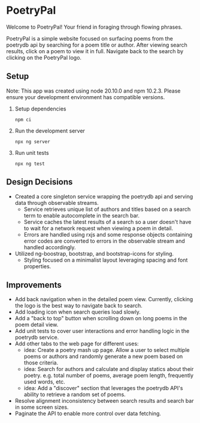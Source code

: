 # PoetryPal

Welcome to PoetryPal! Your friend in foraging through flowing phrases.

PoetryPal is a simple website focused on surfacing poems from the poetrydb api by searching for a poem title or author.
After viewing search results, click on a poem to view it in full. Navigate back to the search by clicking on the PoetryPal logo.

## Setup

Note: This app was created using node 20.10.0 and npm 10.2.3. Please ensure your development environment has compatible versions.

1. Setup dependencies
   ```
   npm ci
   ```
2. Run the development server
   ```
   npx ng server
   ```
3. Run unit tests
   ```
   npx ng test
   ```

## Design Decisions

- Created a core singleton service wrapping the poetrydb api and serving data through observable streams.
  - Service retrieves unique list of authors and titles based on a search term to enable autocomplete in the search bar.
  - Service caches the latest results of a search so a user doesn't have to wait for a network request when viewing a poem in detail.
  - Errors are handled using rxjs and some response objects containing error codes are converted to errors in the observable stream and handled accordingly.
- Utilized ng-boostrap, bootstrap, and bootstrap-icons for styling.
  - Styling focused on a minimalist layout leveraging spacing and font properties.

## Improvements

- Add back navigation when in the detailed poem view. Currently, clicking the logo is the best way to navigate back to search.
- Add loading icon when search queries load slowly.
- Add a "back to top" button when scrolling down on long poems in the poem detail view.
- Add unit tests to cover user interactions and error handling logic in the poetrydb service.
- Add other tabs to the web page for different uses:
  - idea: Create a poetry mash up page. Allow a user to select multiple poems or authors and randomly generate a new poem based on those criteria.
  - idea: Search for authors and calculate and display statics about their poetry. e.g. total number of poems, average poem length, frequently used words, etc.
  - idea: Add a "discover" section that leverages the poetrydb API's ability to retrieve a random set of poems.
- Resolve alignment inconsistency between search results and search bar in some screen sizes.
- Paginate the API to enable more control over data fetching.
